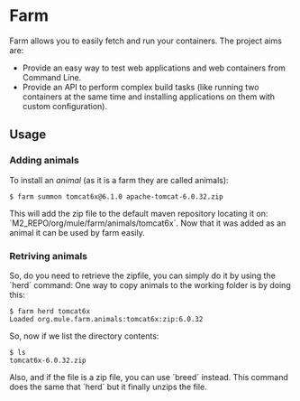 # Farm
Farm allows you to easily fetch and run your containers. The project aims are: 

  * Provide an easy way to test web applications and web containers from Command Line.
  * Provide an API to perform complex build tasks (like running two containers at the same time and installing applications on them with custom configuration).


## Usage

### Adding animals
To install an _animal_ (as it is a farm they are called animals):

    $ farm summon tomcat6x@6.1.0 apache-tomcat-6.0.32.zip

This will add the zip file to the default maven repository locating it on: ´M2_REPO/org/mule/farm/animals/tomcat6x´. Now that it was added as an animal it can be used by farm easily.

### Retriving animals
So, do you need to retrieve the zipfile, you can simply do it by using the ´herd´ command:
One way to copy animals to the working folder is by doing this:

    $ farm herd tomcat6x
    Loaded org.mule.farm.animals:tomcat6x:zip:6.0.32

So, now if we list the directory contents:

    $ ls
    tomcat6x-6.0.32.zip

Also, and if the file is a zip file, you can use ´breed´ instead. This command does the same that ´herd´ but it finally unzips the file.

